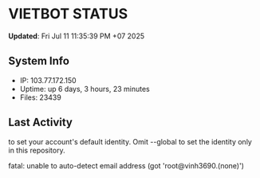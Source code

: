 # VIETBOT STATUS
**Updated**: Fri Jul 11 11:35:39 PM +07 2025

## System Info
- IP: 103.77.172.150
- Uptime: up 6 days, 3 hours, 23 minutes
- Files: 23439

## Last Activity

to set your account's default identity.
Omit --global to set the identity only in this repository.

fatal: unable to auto-detect email address (got 'root@vinh3690.(none)')
